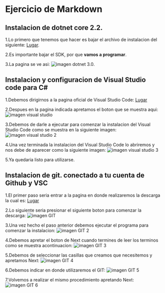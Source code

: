 
# Ejercicio de Markdown


## Instalacion  de dotnet core 2.2.

1.Lo primero que tenemos que hacer es bajar el archivo de instalacion del siguiente: 
[Lugar](https://dotnet.microsoft.com/download/dotnet-core/3.0).

2.Es importante bajar el SDK, por que **vamos a programar**.

3.La pagina se ve asi:
![imagen dotnet 3.0](https://github.com/Sebashhdez13/POO-2020/blob/master/Setup/img/dotnet%203.0.PNG).

## Instalacion y configuracion de Visual Studio code para C#

1.Debemos dirigirnos a la pagina oficial de Visual Studio Code: [Lugar](https://code.visualstudio.com/)

2.Despues en la pagina indicada apretamos el boton que se muestra aqui: ![imagen visual studio](https://github.com/Sebashhdez13/POO-2020/blob/master/Setup/img/Visual%20Code%201.PNG)

3.Debemos de darle a ejecutar para comenzar la instalacion del Visual Studio Code como se muestra en la siguiente imagen: ![imagen visual studio 2](https://github.com/Sebashhdez13/POO-2020/blob/master/Setup/img/Visual%20Code%202.PNG)

4.Una vez terminada la instalacion del Visual Studio Code lo abriremos y nos debe de aparecer como la siguiente imagen: ![imagen visual studio 3](https://github.com/Sebashhdez13/POO-2020/blob/master/Setup/img/Visual%20Code%203.PNG)

5.Ya quedaria listo para utilizarse.

## Instalacion de git. conectado a tu cuenta de Github y VSC

1.El primer paso seria entrar a la pagina en donde realizaremos la descarga la cual es: [Lugar](https://git-scm.com/)

2.Lo siguiente seria presionar el siguiente boton para comenzar la descarga: ![imagen GIT](https://github.com/Sebashhdez13/POO-2020/blob/master/Setup/img/GIT%201.PNG)

3.Una vez hecho el paso anterior debemos ejecutar el programa para comenzar la instalacion: ![imagen GIT 2](https://github.com/Sebashhdez13/POO-2020/blob/master/Setup/img/GIT%202.PNG)

4.Debemos apretar el boton de Next cuando termines de leer los terminos como se muestra acontinuacion: ![imagen GIT 3](https://github.com/Sebashhdez13/POO-2020/blob/master/Setup/img/GIT%203.PNG)


5.Debemos de seleccionar las casillas que creamos que necesitemos y apretamos Next: ![imagen GIT 4](https://github.com/Sebashhdez13/POO-2020/blob/master/Setup/img/GIT%204.PNG)


6.Debemos indicar en donde utilizaremos el GIT: ![imagen GIT 5](https://github.com/Sebashhdez13/POO-2020/blob/master/Setup/img/GIT%205.PNG)


7.Volvemos a realizar el mismo procedimiento apretando Next: ![imagen GIT 6](https://github.com/Sebashhdez13/POO-2020/blob/master/Setup/img/GIT%206.PNG)
